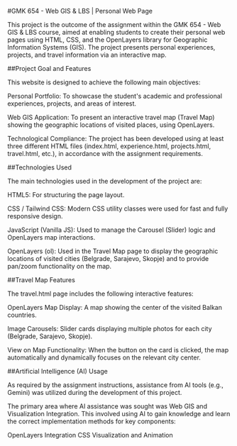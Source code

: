 #GMK 654 - Web GIS & LBS | Personal Web Page

This project is the outcome of the assignment within the GMK 654 - Web GIS & LBS course, aimed at enabling students to create their personal web pages using HTML, CSS, and the OpenLayers library for Geographic Information Systems (GIS). The project presents personal experiences, projects, and travel information via an interactive map.

##Project Goal and Features

This website is designed to achieve the following main objectives:

Personal Portfolio: To showcase the student's academic and professional experiences, projects, and areas of interest.

Web GIS Application: To present an interactive travel map (Travel Map) showing the geographic locations of visited places, using OpenLayers.

Technological Compliance: The project has been developed using at least three different HTML files (index.html, experience.html, projects.html, travel.html, etc.), in accordance with the assignment requirements.

##Technologies Used

The main technologies used in the development of the project are:

HTML5: For structuring the page layout.

CSS / Tailwind CSS: Modern CSS utility classes were used for fast and fully responsive design.

JavaScript (Vanilla JS): Used to manage the Carousel (Slider) logic and OpenLayers map interactions.

OpenLayers (ol): Used in the Travel Map page to display the geographic locations of visited cities (Belgrade, Sarajevo, Skopje) and to provide pan/zoom functionality on the map.

##Travel Map Features

The travel.html page includes the following interactive features:

OpenLayers Map Display: A map showing the center of the visited Balkan countries.

Image Carousels: Slider cards displaying multiple photos for each city (Belgrade, Sarajevo, Skopje).

View on Map Functionality: When the button on the card is clicked, the map automatically and dynamically focuses on the relevant city center.

##Artificial Intelligence (AI) Usage

As required by the assignment instructions, assistance from AI tools (e.g., Gemini) was utilized during the development of this project.

The primary area where AI assistance was sought was Web GIS and Visualization Integration. This involved using AI to gain knowledge and learn the correct implementation methods for key components:

OpenLayers Integration CSS Visualization and Animation
